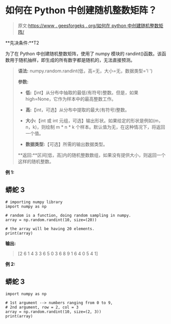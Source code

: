 # 如何在 Python 中创建随机整数矩阵？

> 原文:[https://www . geesforgeks . org/如何在 python 中创建随机整数矩阵/](https://www.geeksforgeeks.org/how-to-create-a-matrix-of-random-integers-in-python/)

**先决条件:**T2

为了在 Python 中创建随机整数矩阵，使用了 numpy 模块的 randint()函数。该函数用于随机抽样，即生成的所有数字都是随机的，无法直接预测。

> **语法:** numpy.random.randint(低，高=无，大小=无，数据类型='l ')
> 
> **参数:**
> 
> *   **低:**【int】从分布中抽取的最低(有符号)整数。但是，如果 high=None，它作为样本中的最高整数工作。
>     
> *   **高:**【int，可选】从分布中提取的最大(有符号)整数。
>     
> *   **大小:**【int 或 int 元组，可选】输出形状。如果给定的形状是例如(m，n，k)，则绘制 m * n * k 个样本。默认值为无，在这种情况下，将返回一个值。
>     
> *   **数据类型:**【可选】所需的输出数据类型。
> 
> **返回:**区间[低，高]内的随机整数数组，如果没有提供大小，则返回一个这样的随机整数。

**例 1:**

## 蟒蛇 3

```
# importing numpy library
import numpy as np  

# random is a function, doing random sampling in numpy.
array = np.random.randint(10, size=(20))

# the array will be having 20 elements.
print(array)
```

**输出:**

> [2 6 1 4 3 3 6 5 0 3 6 8 9 1 6 4 0 5 4 1]

**例 2:**

## 蟒蛇 3

```
import numpy as np

# 1st argument --> numbers ranging from 0 to 9, 
# 2nd argument, row = 2, col = 3
array = np.random.randint(10, size=(2, 3))
print(array)
```